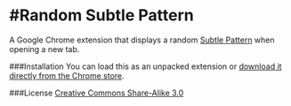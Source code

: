 #Random Subtle Pattern
=====================

A Google Chrome extension that displays a random [Subtle Pattern](http://subtlepatterns.com) when opening a new tab.

###Installation
You can load this as an unpacked extension or [download it directly from the Chrome store](https://chrome.google.com/webstore/detail/random-subtle-patterns/ncbbkdngalfmjdfemcmbkmaimglmjinj).

###License
[Creative Commons Share-Alike 3.0](http://creativecommons.org/licenses/by-sa/3.0/us/)
